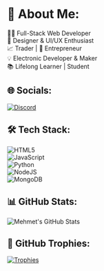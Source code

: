 # 🌟 About Me:
👨‍💻 Full-Stack Web Developer  
🎨 Designer & UI/UX Enthusiast  
📈 Trader | 🚀 Entrepreneur  
💡 Electronic Developer & Maker  
📚 Lifelong Learner | Student


## 🌐 Socials:
[![Discord](https://img.shields.io/badge/Discord-%237289DA.svg?style=for-the-badge&logo=discord&logoColor=white)](https://discord.com/users/690587702688743455)  


## 🛠️ Tech Stack:

![HTML5](https://img.shields.io/badge/HTML5-E34F26?style=flat-square&logo=html5&logoColor=white)  
![JavaScript](https://img.shields.io/badge/JavaScript-F7DF1E?style=flat-square&logo=javascript&logoColor=black)  
![Python](https://img.shields.io/badge/Python-3776AB?style=flat-square&logo=python&logoColor=white)  
![NodeJS](https://img.shields.io/badge/Node.js-339933?style=flat-square&logo=node.js&logoColor=white)  
![MongoDB](https://img.shields.io/badge/MongoDB-47A248?style=flat-square&logo=mongodb&logoColor=white)  



## 📊 GitHub Stats:
![Mehmet's GitHub Stats](https://github-readme-stats.vercel.app/api?username=zonerealdv&show_icons=true&theme=radical)  


## 🏅 GitHub Trophies:
[![Trophies](https://github-profile-trophy.vercel.app/?username=zonerealdv&theme=radical&no-frame=true&no-bg=true&margin-w=4)](https://github.com/ryo-ma/github-profile-trophy)

